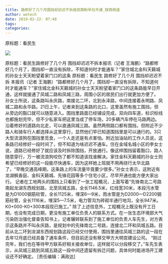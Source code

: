 ```yaml
---
title: 路修好了几个月围挡却迟迟不拆居民期盼早日开通_陕西频道
author: wetech
date: 2019-02-22- 07:48
tags: 
categories: 
---
```

原标题：看民生
<!-- more -->
                
<img align="center" border="0" src="http://p2.ifengimg.com/a/2016/0810/204c433878d5cf9size1_w16_h16.png" />
                
            
原标题：看民生路修好了几个月 围挡却迟迟不拆本报讯（记者 王海鹏）“路都修好几个月了，围挡却一直没有拆除，不知道何时才能通车？”家住城北金科天籁城的孙女士天天盼望着家门口的这条
原标题：看民生
路修好了几个月 围挡却迟迟不拆
本报讯（记者 王海鹏）“路都修好几个月了，围挡却一直没有拆除，不知道何时才能通车？”家住城北金科天籁城的孙女士天天盼望着家门口的这条路能早日开通，这样就接通了凤城二路和凤城三路，周围小区的居民们出行就更加方便了。
孙女士所说，这条路叫永庆路，南接北二环，北到永泽路，中间连接着永明路、凤城二路和永华路。21日上午，记者来到这条路的北口，这里虽然有施工围挡，但从旁边的豁口就可以随意进入。围挡里路面已经铺设完成，双向四车道，标识标线也都施划完毕，但不少私家车把这里当成了停车场，20多辆汽车停在马路两边。
沿着修好的道路向北走，可以直通凤城三路。虽然两侧路口都有围挡，但附近不少路人和骑车行人都选择从这里穿行，显然他们早已知道围挡里是可以通行的。3只大型流浪狗在围挡里觅食，一个人走还是有点害怕。附近加油站的工作人员说，这条路已经修好一段时间了，但不知道为啥迟迟不通车。住在金域名城小区的李女士说，道路已经修好了就应该及时拆除围挡，开放通行。像这样围挡留着豁口，路人随意穿行，万一被流浪狗咬伤了都不知道该找谁解决。家住金科天籁城的孙女士则希望已经修好的这一段能尽快通车，因为这样她上班就不用再绕行太华北路了，“早晚交通高峰期，这条路上的车流量毕竟要少很多。”孙女士表示，这附近有龙湖枫香庭、金科天籁城、先锋花园等多个住宅小区，尽早开通也能方便大家出行。
记者在工地两头的围挡上只看到了一张工程概况，上面写着“先锋南北二号路南起龙湖东西规划路，北至凤城五路，全长1146.5米，红线宽30米，本段污水管是为D1000钢筋砼管，全长1125米，埋深6—9米，雨水管是为D2000—D2200钢筋砼管，全长1116米，埋深5—7.5米，电力管沟为砖砌半通行地沟，全长947米。K0+000-K0+300本段现已施工。”
除了上述信息外，工程概况上既没有开工日期，也没有完成日期，更没有施工单位负责人的联系方式。在一张生态环境部大气污染防治强化督查告知书上，记者辗转联系到了施工单位的负责人车先生，对方表示这条路并不叫永庆路，是规划中的先锋南北二号路，连接北二环和凤城五路。目前从北二环到龙湖东西规划路这段已经交付使用，围挡里通往凤城三路的这一段在去年12月底已经具备了通车条件，但目前还没有移交甲方大明宫建设公司。
“刚过完年，我们也在等待甲方联系好相关接收单位，这样就可以分段移交了。”车先生表示，从凤城三路到凤城五路这一段中间还遗留有拆迁问题，具体何时能进场开工建设还不好确定。
[责任编辑：满政达]
            
